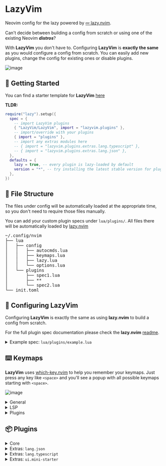 # LazyVim

Neovim config for the lazy powered by [💤 lazy.nvim](https://github.com/folke/lazy.nvim).

Can't decide between building a config from scratch or using one of the existing
Neovim **_distros_**?

With **LazyVim** you don't have to. Configuring **LazyVim** is
**exactly the same** as you would configure a config from scratch.
You can easily add new plugins, change the config for existing ones
or disable plugins.

![image](https://user-images.githubusercontent.com/292349/210136312-c211f781-6d51-46b0-a265-6098bdbb364d.png)

## 🚀 Getting Started

You can find a starter template for **LazyVim** [here](https://github.com/LazyVim/starter)

**TLDR:**

```lua
require("lazy").setup({
  spec = {
    -- import LazyVim plugins
    { "LazyVim/LazyVim", import = "lazyvim.plugins" },
    -- import/override with your plugins
    { import = "plugins" },
    -- import any extras modules here
    -- { import = "lazyvim.plugins.extras.lang.typescript" },
    -- { import = "lazyvim.plugins.extras.lang.json" },
  },
  defaults = {
    lazy = true, -- every plugin is lazy-loaded by default
    version = "*", -- try installing the latest stable version for plugins that support semver
  },
})
```

## 📂 File Structure

The files under config will be automatically loaded at the appropriate time,
so you don't need to require those files manually.

You can add your custom plugin specs under `lua/plugins/`. All files there
will be automatically loaded by [lazy.nvim](https://github.com/folke/lazy.nvim)

<pre>
~/.config/nvim
├── lua
│   ├── config
│   │   ├── autocmds.lua
│   │   ├── keymaps.lua
│   │   ├── lazy.lua
│   │   └── options.lua
│   └── plugins
│       ├── spec1.lua
│       ├── **
│       └── spec2.lua
└── init.toml
</pre>

## 🚀 Configuring **LazyVim**

Configuring **LazyVim** is exactly the same as using **lazy.nvim** to build
a config from scratch.

For the full plugin spec documentation please check the **lazy.nvim**
[readme](https://github.com/folke/lazy.nvim).

<details><summary>Example spec: <code>lua/plugins/example.lua</code></summary>

<!-- examples:start -->

```lua
-- every spec file under config.plugins will be loaded automatically by lazy.nvim
--
-- In your plugin files, you can:
-- * add extra plugins
-- * disable/enabled LazyVim plugins
-- * override the configuration of LazyVim plugins
return {
  -- change trouble config
  {
    "folke/trouble.nvim",
    -- opts will be merged with the parent spec
    opts = { use_diagnostic_signs = true },
  },

  -- disable trouble
  { "folke/trouble.nvim", enabled = false },

  -- add symbols-outline
  {
    "simrat39/symbols-outline.nvim",
    cmd = "SymbolsOutline",
    keys = { { "<leader>cs", "<cmd>SymbolsOutline<cr>", desc = "Symbols Outline" } },
    config = true,
  },

  -- override nvim-cmp and add cmp-emoji
  {
    "hrsh7th/nvim-cmp",
    dependencies = { "hrsh7th/cmp-emoji" },
    ---@param opts cmp.ConfigSchema
    opts = function(_, opts)
      local cmp = require("cmp")
      opts.sources = cmp.config.sources(vim.list_extend(opts.sources, { { name = "emoji" } }))
    end,
  },

  -- change some telescope options and add telescope-fzf-native
  {
    "nvim-telescope/telescope.nvim",
    dependencies = { { "nvim-telescope/telescope-fzf-native.nvim", build = "make" } },
    keys = {
      -- add a keymap to browse plugin files
      -- stylua: ignore
      {
        "<leader>fp",
        function() require("telescope.builtin").find_files({ cwd = require("lazy.core.config").options.root }) end,
        desc = "Find Plugin File",
      },
    },
    -- change some options
    opts = {
      defaults = {
        layout_strategy = "horizontal",
        layout_config = { prompt_position = "top" },
        sorting_strategy = "ascending",
        winblend = 0,
      },
    },
    -- apply the config and additionally load fzf-native
    config = function(_, opts)
      local telescope = require("telescope")
      telescope.setup(opts)
      telescope.load_extension("fzf")
    end,
  },

  -- add pyright and setup tsserver with typescript.nvim
  {
    "neovim/nvim-lspconfig",
    dependencies = {
      "jose-elias-alvarez/typescript.nvim",
      init = function()
        require("lazyvim.util").on_attach(function(_, buffer)
          -- stylua: ignore
          vim.keymap.set( "n", "<leader>co", "TypescriptOrganizeImports", { buffer = buffer, desc = "Organize Imports" })
          vim.keymap.set("n", "<leader>cR", "TypescriptRenameFile", { desc = "Rename File", buffer = buffer })
        end)
      end,
    },
    ---@class PluginLspOpts
    opts = {
      ---@type lspconfig.options
      servers = {
        -- pyright will be automatically installed with mason and loaded with lspconfig
        pyright = {},
        tsserver = {},
      },
      -- you can do any additional lsp server setup here
      -- return true if you don't want this server to be setup with lspconfig
      ---@type table<string, fun(server:string, opts:_.lspconfig.options):boolean?>
      setup = {
        -- example to setup with typescript.nvim
        tsserver = function(_, opts)
          require("typescript").setup({ server = opts })
          return true
        end,
        -- Specify * to use this function as a fallback for any server
        -- ["*"] = function(server, opts) end,
      },
    },
  },

  -- for typescript, LazyVim also includes extra specs to properly setup lspconfig,
  -- treesitter, mason and typescript.nvim. So instead of the above, you can use:
  { import = "lazyvim.plugins.extras.lang.typescript" },

  -- add more treesitter parsers
  {
    "nvim-treesitter/nvim-treesitter",
    opts = {
      ensure_installed = {
        "bash",
        "help",
        "html",
        "javascript",
        "json",
        "lua",
        "markdown",
        "markdown_inline",
        "python",
        "query",
        "regex",
        "tsx",
        "typescript",
        "vim",
        "yaml",
      },
    },
  },

  -- since `vim.tbl_deep_extend`, can only merge tables and not lists, the code above
  -- would overwrite `ensure_installed` with the ne value.
  -- If you'd rather extend the default config, use the code below instead:
  {
    "nvim-treesitter/nvim-treesitter",
    opts = function(_, opts)
      vim.list_extend(opts.ensure_installed, {
        -- add tsx and treesitter
        ensure_installed = {
          "tsx",
          "typescript",
        },
      })
    end,
  },

  -- the opts function can als be used to change the default opts:
  {
    "nvim-lualine/lualine.nvim",
    event = "VeryLazy",
    opts = function(_, opts)
      table.insert(opts.sections.lualine_x, "😄")
    end,
  },

  -- or you can return new options to override all the defaults
  {
    "nvim-lualine/lualine.nvim",
    event = "VeryLazy",
    opts = function()
      return {
        --[[add your custom lualine config here]]
      }
    end,
  },

  -- use mini.starter instead of alpha
  { import = "lazyvim.plugins.extras.ui.mini-starter" },

  -- add jsonls and schemastore ans setup treesitter for json, json5 and jsonc
  { import = "lazyvim.plugins.extras.lang.json" },

  -- add any tools you want to have installed below
  {
    "williamboman/mason.nvim",
    opts = {
      ensure_installed = {
        "stylua",
        "shellcheck",
        "shfmt",
        "flake8",
      },
    },
  },
}
```

<!-- examples:end -->

</details>

## ⌨️ Keymaps

**LazyVim** uses [which-key.nvim](https://github.com/folke/which-key) to help you remember your
keymaps. Just press any key like `<space>` and you'll see a popup with all
possible keymaps starting with `<space>`.

![image](https://user-images.githubusercontent.com/292349/211259984-a7522199-81a2-44f7-be6c-af21ba153f0a.png)

<!-- keymaps:start -->

<details><summary>General</summary>

| Key                  | Description                | Mode                       |
| -------------------- | -------------------------- | -------------------------- |
| `<C-h>`              | Go to left window          | **n**                      |
| `<C-j>`              | Go to lower window         | **n**                      |
| `<C-k>`              | Go to upper window         | **n**                      |
| `<C-l>`              | Go to right window         | **n**                      |
| `<C-Up>`             | Increase window height     | **n**                      |
| `<C-Down>`           | Decrease window height     | **n**                      |
| `<C-Left>`           | Decrease window width      | **n**                      |
| `<C-Right>`          | Increase window width      | **n**                      |
| `<A-j>`              | Move down                  | **n**, **v**, **i**        |
| `<A-k>`              | Move up                    | **n**, **v**, **i**        |
| `<S-h>`              | Prev buffer                | **n**                      |
| `<S-l>`              | Next buffer                | **n**                      |
| `[p`                 | Paste below                | **n**                      |
| `]p`                 | Paste above                | **n**                      |
| `<esc>`              | Escape and clear hlsearch  | **i**, **n**               |
| `n`                  | Next search result         | **n**, **x**, **o**        |
| `N`                  | Prev search result         | **n**, **x**, **o**        |
| `<C-s>`              | Save file                  | **i**, **v**, **n**, **s** |
| `<leader>l`          | Lazy                       | **n**                      |
| `<leader>fn`         | New File                   | **n**                      |
| `<leader>xl`         | Open Location List         | **n**                      |
| `<leader>xq`         | Open Quickfix List         | **n**                      |
| `<leader>tf`         | Toggle format on Save      | **n**                      |
| `<leader>ts`         | Toggle Spelling            | **n**                      |
| `<leader>tw`         | Toggle Word Wrap           | **n**                      |
| `<leader>tn`         | Toggle Line Numbers        | **n**                      |
| `<leader>td`         | Toggle Diagnostics         | **n**                      |
| `<leader>tc`         | Toggle Conceal             | **n**                      |
| `<leader>gg`         | Lazygit (cwd)              | **n**                      |
| `<leader>gG`         | Lazygit (root dir)         | **n**                      |
| `<leader>qq`         | Quit all                   | **n**                      |
| `<leader>hl`         | Highlight Groups at cursor | **n**                      |
| `<leader>ot`         | Terminal (root dir)        | **n**                      |
| `<leader>oT`         | Terminal (cwd)             | **n**                      |
| `<esc><esc>`         | Enter Normal Mode          | **t**                      |
| `<leader>ww`         | other-window               | **n**                      |
| `<leader>wd`         | delete-window              | **n**                      |
| `<leader>w-`         | split-window-below         | **n**                      |
| `<leader>w\|`        | split-window-right         | **n**                      |
| `<leader><tab>l`     | Last                       | **n**                      |
| `<leader><tab>f`     | First                      | **n**                      |
| `<leader><tab><tab>` | New Tab                    | **n**                      |
| `<leader><tab>]`     | Next                       | **n**                      |
| `<leader><tab>d`     | Close                      | **n**                      |
| `<leader><tab>[`     | Previous                   | **n**                      |
| `<leader>b]`         | Next Buffer                | **n**                      |
| `<leader>bb`         | Switch to Other Buffer     | **n**                      |
| `<leader>b[`         | Previous Buffer            | **n**                      |
| `` <leader>`  ``     | Switch to Other Buffer     | **n**                      |

</details>

<details><summary>LSP</summary>

| Key          | Description           | Mode         |
| ------------ | --------------------- | ------------ |
| `<leader>cd` | Line Diagnostics      | **n**        |
| `<leader>cl` | Lsp Info              | **n**        |
| `<leader>xd` | Telescope Diagnostics | **n**        |
| `gd`         | Goto Definition       | **n**        |
| `gr`         | References            | **n**        |
| `gD`         | Goto Declaration      | **n**        |
| `gI`         | Goto Implementation   | **n**        |
| `gt`         | Goto Type Definition  | **n**        |
| `K`          | Hover                 | **n**        |
| `gK`         | Signature Help        | **n**        |
| `[d`         | Next Diagnostic       | **n**        |
| `]d`         | Prev Diagnostic       | **n**        |
| `]e`         | Next Error            | **n**        |
| `[e`         | Prev Error            | **n**        |
| `]w`         | Next Warning          | **n**        |
| `[w`         | Prev Warning          | **n**        |
| `<leader>ca` | Code Action           | **n**, **v** |
| `<leader>cf` | Format Document       | **n**        |
| `<leader>cf` | Format Range          | **v**        |
| `<leader>cr` | Rename                | **n**        |

</details>

<details><summary>Plugins</summary>

| Key               | Description                                                                                    | Mode  |
| ----------------- | ---------------------------------------------------------------------------------------------- | ----- |
| `<leader>cm`      | [mason.nvim](https://github.com/williamboman/mason.nvim.git) Mason                             | **n** |
| `<leader>bd`      | [mini.bufremove](https://github.com/echasnovski/mini.bufremove.git) Delete Buffer              | **n** |
| `<leader>bD`      | [mini.bufremove](https://github.com/echasnovski/mini.bufremove.git) Delete Buffer (Force)      | **n** |
| `<leader>ft`      | [neo-tree.nvim](https://github.com/nvim-neo-tree/neo-tree.nvim.git) NeoTree (root dir)         | **n** |
| `<leader>fT`      | [neo-tree.nvim](https://github.com/nvim-neo-tree/neo-tree.nvim.git) NeoTree (cwd)              | **n** |
| `<S-Enter>`       | [noice.nvim](https://github.com/folke/noice.nvim.git) Redirect Cmdline                         | **c** |
| `<leader>nl`      | [noice.nvim](https://github.com/folke/noice.nvim.git) Noice Last Message                       | **n** |
| `<leader>nh`      | [noice.nvim](https://github.com/folke/noice.nvim.git) Noice History                            | **n** |
| `<leader>na`      | [noice.nvim](https://github.com/folke/noice.nvim.git) Noice All                                | **n** |
| `<c-f>`           | [noice.nvim](https://github.com/folke/noice.nvim.git) Scroll forward                           | **n** |
| `<c-b>`           | [noice.nvim](https://github.com/folke/noice.nvim.git) Scroll backward                          | **n** |
| `<leader>nd`      | [nvim-notify](https://github.com/rcarriga/nvim-notify.git) Delete all Notifications            | **n** |
| `<leader>sr`      | [nvim-spectre](https://github.com/windwp/nvim-spectre.git) Replace in files (Spectre)          | **n** |
| `<leader>qs`      | [persistence.nvim](https://github.com/folke/persistence.nvim.git) Restore Session              | **n** |
| `<leader>ql`      | [persistence.nvim](https://github.com/folke/persistence.nvim.git) Restore Last Session         | **n** |
| `<leader>qd`      | [persistence.nvim](https://github.com/folke/persistence.nvim.git) Don't Save Current Session   | **n** |
| `<leader>/`       | [telescope.nvim](https://github.com/nvim-telescope/telescope.nvim.git) Find in Files (Grep)    | **n** |
| `<leader><space>` | [telescope.nvim](https://github.com/nvim-telescope/telescope.nvim.git) Find Files (root dir)   | **n** |
| `<leader>fb`      | [telescope.nvim](https://github.com/nvim-telescope/telescope.nvim.git) Buffers                 | **n** |
| `<leader>ff`      | [telescope.nvim](https://github.com/nvim-telescope/telescope.nvim.git) Find Files (root dir)   | **n** |
| `<leader>fF`      | [telescope.nvim](https://github.com/nvim-telescope/telescope.nvim.git) Find Files (cwd)        | **n** |
| `<leader>fr`      | [telescope.nvim](https://github.com/nvim-telescope/telescope.nvim.git) Recent                  | **n** |
| `<leader>gc`      | [telescope.nvim](https://github.com/nvim-telescope/telescope.nvim.git) commits                 | **n** |
| `<leader>gs`      | [telescope.nvim](https://github.com/nvim-telescope/telescope.nvim.git) status                  | **n** |
| `<leader>ha`      | [telescope.nvim](https://github.com/nvim-telescope/telescope.nvim.git) Auto Commands           | **n** |
| `<leader>hc`      | [telescope.nvim](https://github.com/nvim-telescope/telescope.nvim.git) Commands                | **n** |
| `<leader>hf`      | [telescope.nvim](https://github.com/nvim-telescope/telescope.nvim.git) File Types              | **n** |
| `<leader>hh`      | [telescope.nvim](https://github.com/nvim-telescope/telescope.nvim.git) Help Pages              | **n** |
| `<leader>hk`      | [telescope.nvim](https://github.com/nvim-telescope/telescope.nvim.git) Key Maps                | **n** |
| `<leader>hm`      | [telescope.nvim](https://github.com/nvim-telescope/telescope.nvim.git) Man Pages               | **n** |
| `<leader>ho`      | [telescope.nvim](https://github.com/nvim-telescope/telescope.nvim.git) Options                 | **n** |
| `<leader>hs`      | [telescope.nvim](https://github.com/nvim-telescope/telescope.nvim.git) Search Highlight Groups | **n** |
| `<leader>ht`      | [telescope.nvim](https://github.com/nvim-telescope/telescope.nvim.git) Telescope               | **n** |
| `<leader>sb`      | [telescope.nvim](https://github.com/nvim-telescope/telescope.nvim.git) Buffer                  | **n** |
| `<leader>sc`      | [telescope.nvim](https://github.com/nvim-telescope/telescope.nvim.git) Command History         | **n** |
| `<leader>sg`      | [telescope.nvim](https://github.com/nvim-telescope/telescope.nvim.git) Grep (root dir)         | **n** |
| `<leader>sG`      | [telescope.nvim](https://github.com/nvim-telescope/telescope.nvim.git) Grep (cwd)              | **n** |
| `<leader>sm`      | [telescope.nvim](https://github.com/nvim-telescope/telescope.nvim.git) Jump to Mark            | **n** |
| `<leader>,`       | [telescope.nvim](https://github.com/nvim-telescope/telescope.nvim.git) Switch Buffer           | **n** |
| `<leader>:`       | [telescope.nvim](https://github.com/nvim-telescope/telescope.nvim.git) Command History         | **n** |
| `<leader>ss`      | [telescope.nvim](https://github.com/nvim-telescope/telescope.nvim.git) Goto Symbol             | **n** |
| `]t`              | [todo-comments.nvim](https://github.com/folke/todo-comments.nvim.git) Next todo comment        | **n** |
| `[t`              | [todo-comments.nvim](https://github.com/folke/todo-comments.nvim.git) Previous todo comment    | **n** |
| `<leader>xt`      | [todo-comments.nvim](https://github.com/folke/todo-comments.nvim.git) Todo Trouble             | **n** |
| `<leader>xtt`     | [todo-comments.nvim](https://github.com/folke/todo-comments.nvim.git) Todo Trouble             | **n** |
| `<leader>xT`      | [todo-comments.nvim](https://github.com/folke/todo-comments.nvim.git) Todo Telescope           | **n** |
| `<leader>xx`      | [trouble.nvim](https://github.com/folke/trouble.nvim.git) Document Diagnostics (Trouble)       | **n** |
| `<leader>xX`      | [trouble.nvim](https://github.com/folke/trouble.nvim.git) Workspace Diagnostics (Trouble)      | **n** |
| `]]`              | [vim-illuminate](https://github.com/RRethy/vim-illuminate.git) Next Reference                  | **n** |
| `[[`              | [vim-illuminate](https://github.com/RRethy/vim-illuminate.git) Prev Reference                  | **n** |

</details>

<!-- keymaps:end -->

## 📦 Plugins

<!-- plugins:start -->

<details><summary>Core</summary>

- [alpha-nvim](https://github.com/goolord/alpha-nvim)
- [catppuccin](https://github.com/catppuccin/nvim)
- [cmp-buffer](https://github.com/hrsh7th/cmp-buffer)
- [cmp-nvim-lsp](https://github.com/hrsh7th/cmp-nvim-lsp)
- [cmp-path](https://github.com/hrsh7th/cmp-path)
- [cmp_luasnip](https://github.com/saadparwaiz1/cmp_luasnip)
- [dressing.nvim](https://github.com/stevearc/dressing.nvim)
- [flit.nvim](https://github.com/ggandor/flit.nvim)
- [friendly-snippets](https://github.com/rafamadriz/friendly-snippets)
- [gitsigns.nvim](https://github.com/lewis6991/gitsigns.nvim)
- [indent-blankline.nvim](https://github.com/lukas-reineke/indent-blankline.nvim)
- [lazy.nvim](https://github.com/folke/lazy.nvim)
- [leap.nvim](https://github.com/ggandor/leap.nvim)
- [lualine.nvim](https://github.com/nvim-lualine/lualine.nvim)
- [LuaSnip](https://github.com/L3MON4D3/LuaSnip)
- [mason-lspconfig.nvim](https://github.com/williamboman/mason-lspconfig.nvim)
- [mason.nvim](https://github.com/williamboman/mason.nvim)
- [mini.ai](https://github.com/echasnovski/mini.ai)
- [mini.bufremove](https://github.com/echasnovski/mini.bufremove)
- [mini.comment](https://github.com/echasnovski/mini.comment)
- [mini.indentscope](https://github.com/echasnovski/mini.indentscope)
- [mini.pairs](https://github.com/echasnovski/mini.pairs)
- [mini.surround](https://github.com/echasnovski/mini.surround)
- [neo-tree.nvim](https://github.com/nvim-neo-tree/neo-tree.nvim)
- [neoconf.nvim](https://github.com/folke/neoconf.nvim)
- [neodev.nvim](https://github.com/folke/neodev.nvim)
- [noice.nvim](https://github.com/folke/noice.nvim)
- [nui.nvim](https://github.com/MunifTanjim/nui.nvim)
- [null-ls.nvim](https://github.com/jose-elias-alvarez/null-ls.nvim)
- [nvim-bufferline.lua](https://github.com/akinsho/nvim-bufferline.lua)
- [nvim-cmp](https://github.com/hrsh7th/nvim-cmp)
- [nvim-lspconfig](https://github.com/neovim/nvim-lspconfig)
- [nvim-navic](https://github.com/SmiteshP/nvim-navic)
- [nvim-notify](https://github.com/rcarriga/nvim-notify)
- [nvim-spectre](https://github.com/windwp/nvim-spectre)
- [nvim-treesitter](https://github.com/nvim-treesitter/nvim-treesitter)
- [nvim-treesitter-textobjects](https://github.com/nvim-treesitter/nvim-treesitter-textobjects)
- [nvim-ts-context-commentstring](https://github.com/JoosepAlviste/nvim-ts-context-commentstring)
- [nvim-web-devicons](https://github.com/nvim-tree/nvim-web-devicons)
- [persistence.nvim](https://github.com/folke/persistence.nvim)
- [plenary.nvim](https://github.com/nvim-lua/plenary.nvim)
- [telescope.nvim](https://github.com/nvim-telescope/telescope.nvim)
- [todo-comments.nvim](https://github.com/folke/todo-comments.nvim)
- [tokyonight.nvim](https://github.com/folke/tokyonight.nvim)
- [trouble.nvim](https://github.com/folke/trouble.nvim)
- [vim-illuminate](https://github.com/RRethy/vim-illuminate)
- [vim-startuptime](https://github.com/dstein64/vim-startuptime)
- [which-key.nvim](https://github.com/folke/which-key.nvim)

</details>

<details><summary>Extras: <code>lang.json</code></summary>

To use this, add it to your **lazy.nvim** imports:

```lua
require("lazy").setup({
  spec = {
    { "folke/LazyVim", import = "lazyvim.plugins" },
    { import = "lazyvim.plugins.extras.lang.json" },
    { import = "plugins" },
  },
})
```

- [nvim-lspconfig](https://github.com/neovim/nvim-lspconfig)
- [nvim-treesitter](https://github.com/nvim-treesitter/nvim-treesitter)
- [schemastore.nvim](https://github.com/b0o/schemastore.nvim)

</details>

<details><summary>Extras: <code>lang.typescript</code></summary>

To use this, add it to your **lazy.nvim** imports:

```lua
require("lazy").setup({
  spec = {
    { "folke/LazyVim", import = "lazyvim.plugins" },
    { import = "lazyvim.plugins.extras.lang.typescript" },
    { import = "plugins" },
  },
})
```

- [nvim-lspconfig](https://github.com/neovim/nvim-lspconfig)
- [nvim-treesitter](https://github.com/nvim-treesitter/nvim-treesitter)
- [typescript.nvim](https://github.com/jose-elias-alvarez/typescript.nvim)

</details>

<details><summary>Extras: <code>ui.mini-starter</code></summary>

To use this, add it to your **lazy.nvim** imports:

```lua
require("lazy").setup({
  spec = {
    { "folke/LazyVim", import = "lazyvim.plugins" },
    { import = "lazyvim.plugins.extras.ui.mini-starter" },
    { import = "plugins" },
  },
})
```

- [mini.starter](https://github.com/echasnovski/mini.starter)

</details>

<!-- plugins:end -->
